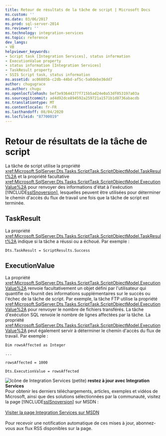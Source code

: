 ```yaml
---
title: Retour de résultats de la tâche de script | Microsoft Docs
ms.custom: ''
ms.date: 03/06/2017
ms.prod: sql-server-2014
ms.reviewer: ''
ms.technology: integration-services
ms.topic: reference
dev_langs:
- VB
helpviewer_keywords:
- Script task [Integration Services], status information
- ExecutionValue property
- status information [Integration Services]
- TaskResult property
- SSIS Script task, status information
ms.assetid: ac06805b-c2db-44bd-af5c-5a0debe36dd7
author: chugugrace
ms.author: chugu
ms.openlocfilehash: bef3e93644377f715b5ad24e0a53df053197a03a
ms.sourcegitcommit: ad4d92dce894592a259721a1571b1d8736abacdb
ms.translationtype: MT
ms.contentlocale: fr-FR
ms.lasthandoff: 08/04/2020
ms.locfileid: "87700019"
---
```

# <a name="returning-results-from-the-script-task"></a>Retour de résultats de la tâche de script
  La tâche de script utilise la propriété <xref:Microsoft.SqlServer.Dts.Tasks.ScriptTask.ScriptObjectModel.TaskResult%2A> et la propriété facultative <xref:Microsoft.SqlServer.Dts.Tasks.ScriptTask.ScriptObjectModel.ExecutionValue%2A> pour renvoyer des informations d'état à l'exécution [!INCLUDE[ssISnoversion](../../../includes/ssisnoversion-md.md)], lesquelles peuvent être utilisées pour déterminer le chemin d'accès du flux de travail une fois que la tâche de script est terminée.  
  
## <a name="taskresult"></a>TaskResult  
 La propriété <xref:Microsoft.SqlServer.Dts.Tasks.ScriptTask.ScriptObjectModel.TaskResult%2A> indique si la tâche a réussi ou a échoué. Par exemple :  
  
 `Dts.TaskResult = ScriptResults.Success`  
  
## <a name="executionvalue"></a>ExecutionValue  
 La propriété <xref:Microsoft.SqlServer.Dts.Tasks.ScriptTask.ScriptObjectModel.ExecutionValue%2A> renvoie facultativement un objet défini par l'utilisateur qui quantifie ou fournit des informations supplémentaires sur le succès ou l'échec de la tâche de script. Par exemple, la tâche FTP utilise la propriété <xref:Microsoft.SqlServer.Dts.Tasks.ScriptTask.ScriptObjectModel.ExecutionValue%2A> pour renvoyer le nombre de fichiers transférés. La tâche d'exécution SQL renvoie le nombre de lignes affectées par la tâche. La propriété <xref:Microsoft.SqlServer.Dts.Tasks.ScriptTask.ScriptObjectModel.ExecutionValue%2A> peut également servir à déterminer le chemin d'accès du flux de travail. Par exemple :  
  
 `Dim rowsAffected as Integer`  
  
 `...`  
  
 `rowsAffected = 1000`  
  
 `Dts.ExecutionValue = rowsAffected`  
  
![Icône de Integration Services (petite)](../../media/dts-16.gif "Icône Integration Services (petite)")  **restez à jour avec Integration Services**<br /> Pour obtenir les derniers téléchargements, articles, exemples et vidéos de Microsoft, ainsi que des solutions sélectionnées par la communauté, visitez la page [!INCLUDE[ssISnoversion](../../../includes/ssisnoversion-md.md)] sur MSDN :<br /><br /> [Visiter la page Integration Services sur MSDN](https://go.microsoft.com/fwlink/?LinkId=136655)<br /><br /> Pour recevoir une notification automatique de ces mises à jour, abonnez-vous aux flux RSS disponibles sur la page.  
  
  
